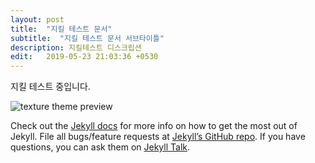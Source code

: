 ```yaml
---
layout: post
title:  "지킬 테스트 문서"
subtitle:  "지킬 테스트 문서 서브타이틀"
description: 지킬테스트 디스크립션
edit:   2019-05-23 21:03:36 +0530
---
```

지킬 테스트 중입니다. 

![texture theme preview](https://images.unsplash.com/photo-1500322969630-a26ab6eb64cc?ixlib=rb-1.2.1&ixid=eyJhcHBfaWQiOjEyMDd9&w=1000&q=80)

Check out the [Jekyll docs][jekyll-docs] for more info on how to get the most out of Jekyll. File all bugs/feature requests at [Jekyll’s GitHub repo][jekyll-gh]. If you have questions, you can ask them on [Jekyll Talk][jekyll-talk].

[jekyll-docs]: https://jekyllrb.com/docs/home
[jekyll-gh]:   https://github.com/jekyll/jekyll
[jekyll-talk]: https://talk.jekyllrb.com/
